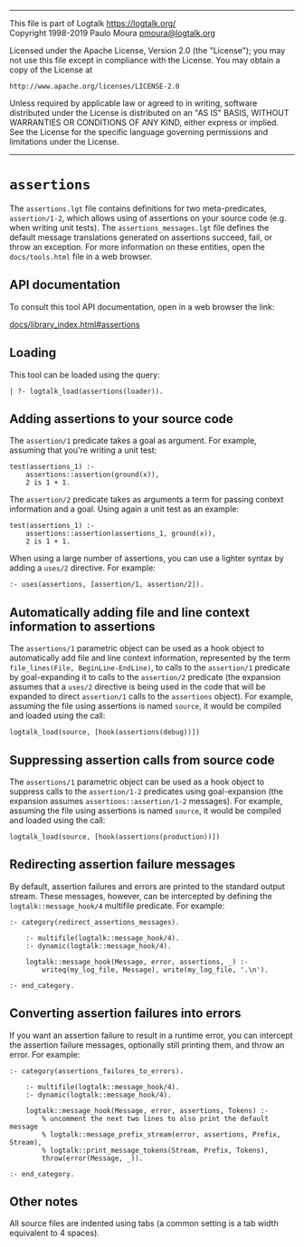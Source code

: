 ________________________________________________________________________

This file is part of Logtalk <https://logtalk.org/>  
Copyright 1998-2019 Paulo Moura <pmoura@logtalk.org>

Licensed under the Apache License, Version 2.0 (the "License");
you may not use this file except in compliance with the License.
You may obtain a copy of the License at

    http://www.apache.org/licenses/LICENSE-2.0

Unless required by applicable law or agreed to in writing, software
distributed under the License is distributed on an "AS IS" BASIS,
WITHOUT WARRANTIES OR CONDITIONS OF ANY KIND, either express or implied.
See the License for the specific language governing permissions and
limitations under the License.
________________________________________________________________________


`assertions`
============

The `assertions.lgt` file contains definitions for two meta-predicates,
`assertion/1-2`, which allows using of assertions on your source code
(e.g. when writing unit tests). The `assertions_messages.lgt` file defines
the default message translations generated on assertions succeed, fail, or
throw an exception. For more information on these entities, open the
`docs/tools.html` file in a web browser.


API documentation
-----------------

To consult this tool API documentation, open in a web browser the link:

[docs/library_index.html#assertions](https://logtalk.org/docs/library_index.html#assertions)


Loading
-------

This tool can be loaded using the query:

	| ?- logtalk_load(assertions(loader)).


Adding assertions to your source code
-------------------------------------

The `assertion/1` predicate takes a goal as argument. For example, assuming
that you're writing a unit test:

	test(assertions_1) :-
		assertions::assertion(ground(x)),
		2 is 1 + 1.

The `assertion/2` predicate takes as arguments a term for passing
context information and a goal. Using again a unit test as an example:

	test(assertions_1) :-
		assertions::assertion(assertions_1, ground(x)),
		2 is 1 + 1.

When using a large number of assertions, you can use a lighter syntax
by adding a `uses/2` directive. For example:

	:- uses(assertions, [assertion/1, assertion/2]).


Automatically adding file and line context information to assertions
--------------------------------------------------------------------

The `assertions/1` parametric object can be used as a hook object to
automatically add file and line context information, represented by the
term `file_lines(File, BeginLine-EndLine)`, to calls to the `assertion/1`
predicate by goal-expanding it to calls to the `assertion/2` predicate
(the expansion assumes that a `uses/2` directive is being used in the code
that will be expanded to direct `assertion/1` calls to the `assertions`
object). For example, assuming the file using assertions is named `source`,
it would be compiled and loaded using the call:

	logtalk_load(source, [hook(assertions(debug))])


Suppressing assertion calls from source code
--------------------------------------------

The `assertions/1` parametric object can be used as a hook object to
suppress calls to the `assertion/1-2` predicates using goal-expansion
(the expansion assumes `assertions::assertion/1-2` messages). For example,
assuming the file using assertions is named `source`, it would be compiled
and loaded using the call:

	logtalk_load(source, [hook(assertions(production))])


Redirecting assertion failure messages
--------------------------------------

By default, assertion failures and errors are printed to the standard
output stream. These messages, however, can be intercepted by defining
the `logtalk::message_hook/4` multifile predicate. For example:

	:- category(redirect_assertions_messages).
	
		:- multifile(logtalk::message_hook/4).
		:- dynamic(logtalk::message_hook/4).
	
		logtalk::message_hook(Message, error, assertions, _) :-
			writeq(my_log_file, Message), write(my_log_file, '.\n').
	
	:- end_category.


Converting assertion failures into errors
-----------------------------------------

If you want an assertion failure to result in a runtime error, you can
intercept the assertion failure messages, optionally still printing them,
and throw an error. For example:

	:- category(assertions_failures_to_errors).
	
		:- multifile(logtalk::message_hook/4).
		:- dynamic(logtalk::message_hook/4).
	
		logtalk::message_hook(Message, error, assertions, Tokens) :-
			% uncomment the next two lines to also print the default message
			% logtalk::message_prefix_stream(error, assertions, Prefix, Stream),
			% logtalk::print_message_tokens(Stream, Prefix, Tokens),
			throw(error(Message, _)).
	
	:- end_category.


Other notes
-----------

All source files are indented using tabs (a common setting is a tab width
equivalent to 4 spaces).
